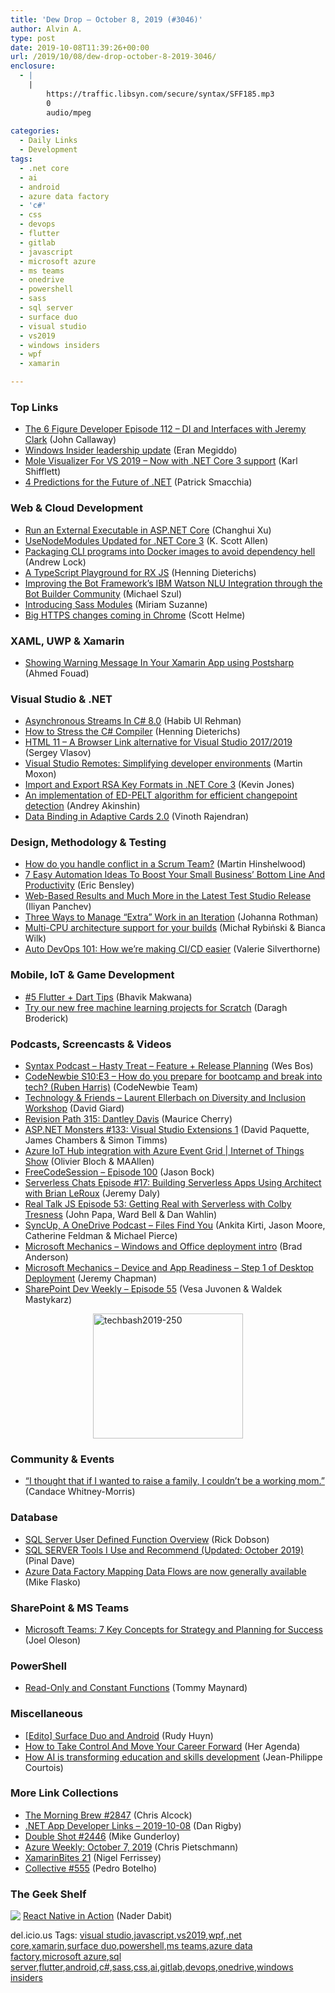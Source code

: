 ```yaml
---
title: 'Dew Drop – October 8, 2019 (#3046)'
author: Alvin A.
type: post
date: 2019-10-08T11:39:26+00:00
url: /2019/10/08/dew-drop-october-8-2019-3046/
enclosure:
  - |
    |
        https://traffic.libsyn.com/secure/syntax/SFF185.mp3
        0
        audio/mpeg
        
categories:
  - Daily Links
  - Development
tags:
  - .net core
  - ai
  - android
  - azure data factory
  - 'c#'
  - css
  - devops
  - flutter
  - gitlab
  - javascript
  - microsoft azure
  - ms teams
  - onedrive
  - powershell
  - sass
  - sql server
  - surface duo
  - visual studio
  - vs2019
  - windows insiders
  - wpf
  - xamarin

---
```

### <a name="top"></a>Top Links

  * <a href="https://6figuredev.com/podcast/episode-112-dependency-injection-and-interfaces-with-jeremy-clark/" target="_blank" rel="noopener noreferrer">The 6 Figure Developer Episode 112 – DI and Interfaces with Jeremy Clark</a> (John Callaway)
  * <a href="https://blogs.windows.com/windowsexperience/2019/10/07/windows-insider-leadership-update/?WT.mc_id=DX_MVP4025064" target="_blank" rel="noopener noreferrer">Windows Insider leadership update</a> (Eran Megiddo)
  * <a href="https://github.com/Oceanware/Mole-Visualizer-For-VS-2019" target="_blank" rel="noopener noreferrer">Mole Visualizer For VS 2019 &#8211; Now with .NET Core 3 support</a> (Karl Shifflett)
  * <a href="https://blog.ndepend.com/4-predictions-for-the-future-of-net/" target="_blank" rel="noopener noreferrer">4 Predictions for the Future of .NET</a> (Patrick Smacchia)



### <a name="web"></a>Web & Cloud Development

  * <a href="https://codeburst.io/run-an-external-executable-in-asp-net-core-5c2f8b6cacd9?source=rss----61061eb0c96b---4" target="_blank" rel="noopener noreferrer">Run an External Executable in ASP.NET Core</a> (Changhui Xu)
  * <a href="http://odetocode.com/blogs/scott/archive/2019/10/07/usenodemodules-updated-for-net-core-3.aspx" target="_blank" rel="noopener noreferrer">UseNodeModules Updated for .NET Core 3</a> (K. Scott Allen)
  * <a href="https://andrewlock.net/packaging-cli-programs-into-docker-images-to-avoid-dependency-hell/" target="_blank" rel="noopener noreferrer">Packaging CLI programs into Docker images to avoid dependency hell</a> (Andrew Lock)
  * <a href="https://blog.hediet.de/post/a_typescript_playground_for_rx_js" target="_blank" rel="noopener noreferrer">A TypeScript Playground for RX JS</a> (Henning Dieterichs)
  * <a href="https://codepunk.io/improving-the-bot-frameworks-ibm-watson-nlu-integration-through-the-bot-builder-community/" target="_blank" rel="noopener noreferrer">Improving the Bot Framework&#8217;s IBM Watson NLU Integration through the Bot Builder Community</a> (Michael Szul)
  * <a href="https://css-tricks.com/introducing-sass-modules/" target="_blank" rel="noopener noreferrer">Introducing Sass Modules</a> (Miriam Suzanne)
  * <a href="https://scotthelme.co.uk/big-https-changes-coming-in-chrome/" target="_blank" rel="noopener noreferrer">Big HTTPS changes coming in Chrome</a> (Scott Helme)



### <a name="silverlight"></a>XAML, UWP & Xamarin

  * <a href="https://medium.com/@csharpwriter/showing-warning-message-in-your-xamarin-app-using-postsharp-379e273ea042?source=rss-6d96c8d6335b------2" target="_blank" rel="noopener noreferrer">Showing Warning Message In Your Xamarin App using Postsharp</a> (Ahmed Fouad)



### <a name="dotnet"></a>Visual Studio & .NET

  * <a href="https://www.c-sharpcorner.com/article/asynchronous-streams-in-c-sharp-8-0/" target="_blank" rel="noopener noreferrer">Asynchronous Streams In C# 8.0</a> (Habib Ul Rehman)
  * <a href="https://blog.hediet.de/post/how-to-stress-the-csharp-compiler" target="_blank" rel="noopener noreferrer">How to Stress the C# Compiler</a> (Henning Dieterichs)
  * <a href="https://visualstudioextensions.vlasovstudio.com/2019/10/08/html-11-a-browser-link-alternative-for-visual-studio-2017-2019/" target="_blank" rel="noopener noreferrer">HTML 11 – A Browser Link alternative for Visual Studio 2017/2019</a> (Sergey Vlasov)
  * <a href="https://blog.scottlogic.com/2019/10/08/Vscode-remotes.html" target="_blank" rel="noopener noreferrer">Visual Studio Remotes: Simplifying developer environments</a> (Martin Moxon)
  * <a href="https://vcsjones.dev/2019/10/07/key-formats-dotnet-3/" target="_blank" rel="noopener noreferrer">Import and Export RSA Key Formats in .NET Core 3</a> (Kevin Jones)
  * <a href="http://aakinshin.net/posts/edpelt/" target="_blank" rel="noopener noreferrer">An implementation of ED-PELT algorithm for efficient changepoint detection</a> (Andrey Akinshin)
  * <a href="https://www.c-sharpcorner.com/article/data-binding-in-adaptive-cards-2-0/" target="_blank" rel="noopener noreferrer">Data Binding in Adaptive Cards 2.0</a> (Vinoth Rajendran)



### <a name="design"></a>Design, Methodology & Testing

  * <a href="https://nkdagility.com/how-do-you-handle-conflict-in-a-scrum-team/" target="_blank" rel="noopener noreferrer">How do you handle conflict in a Scrum Team?</a> (Martin Hinshelwood)
  * <a href="https://blog.trello.com/automation-ideas-small-business" target="_blank" rel="noopener noreferrer">7 Easy Automation Ideas To Boost Your Small Business’ Bottom Line And Productivity</a> (Eric Bensley)
  * <a href="https://tracking.feedpress.it/link/10828/12879942" target="_blank" rel="noopener noreferrer">Web-Based Results and Much More in the Latest Test Studio Release</a> (Iliyan Panchev)
  * <a href="http://feedproxy.google.com/~r/ManagingProductDevelopment/~3/XGBCZzLQp30/" target="_blank" rel="noopener noreferrer">Three Ways to Manage “Extra” Work in an Iteration</a> (Johanna Rothman)
  * <a href="http://blog.travis-ci.com/2019-10-07-multi-cpu-architecture-support" target="_blank" rel="noopener noreferrer">Multi-CPU architecture support for your builds</a> (Michał Rybiński & Bianca Wilk)
  * <a href="https://about.gitlab.com/blog/2019/10/07/auto-devops-explained/" target="_blank" rel="noopener noreferrer">Auto DevOps 101: How we’re making CI/CD easier</a> (Valerie Silverthorne)



### <a name="mobile"></a>Mobile, IoT & Game Development

  * <a href="https://medium.com/flutter-community/5-flutter-dart-tips-6e554f34cddd?source=rss----86fb29d7cc6a---4" target="_blank" rel="noopener noreferrer">#5 Flutter + Dart Tips</a> (Bhavik Makwana)
  * <a href="https://www.raspberrypi.org/blog/free-machine-learning-projects-for-scratch/" target="_blank" rel="noopener noreferrer">Try our new free machine learning projects for Scratch</a> (Daragh Broderick)



### <a name="podcasts"></a>Podcasts, Screencasts & Videos

  * <a href="https://traffic.libsyn.com/secure/syntax/SFF185.mp3" target="_blank" rel="noopener noreferrer">Syntax Podcast &#8211; Hasty Treat &#8211; Feature + Release Planning</a> (Wes Bos)
  * <a href="https://www.codenewbie.org/podcast/how-do-you-prepare-for-bootcamp-and-break-into-tech" target="_blank" rel="noopener noreferrer">CodeNewbie S10:E3 &#8211; How do you prepare for bootcamp and break into tech? (Ruben Harris)</a> (CodeNewbie Team)
  * <a href="http://DavidGiard.com/2019/10/07/LaurentEllerbachOnDiversityAndInclusionWorkshop.aspx" target="_blank" rel="noopener noreferrer">Technology & Friends &#8211; Laurent Ellerbach on Diversity and Inclusion Workshop</a> (David Giard)
  * <a href="https://revisionpath.simplecast.com/episodes/315-dantley-davis-6nVCkOAF" target="_blank" rel="noopener noreferrer">Revision Path 315: Dantley Davis</a> (Maurice Cherry)
  * <a href="http://www.youtube.com/watch?v=pWzHgjHddn8" target="_blank" rel="noopener noreferrer">ASP.NET Monsters #133: Visual Studio Extensions 1</a> (David Paquette, James Chambers & Simon Timms)
  * <a href="https://channel9.msdn.com/Shows/Internet-of-Things-Show/IoT-Devices-and-Event-Grid?WT.mc_id=DX_MVP4025064" target="_blank" rel="noopener noreferrer">Azure IoT Hub integration with Azure Event Grid | Internet of Things Show</a> (Olivier Bloch & MAAllen)
  * <a href="http://www.youtube.com/watch?v=SsYQ3hmOACk" target="_blank" rel="noopener noreferrer">FreeCodeSession &#8211; Episode 100</a> (Jason Bock)
  * <a href="https://share.transistor.fm/s/f67be53b" target="_blank" rel="noopener noreferrer">Serverless Chats Episode #17: Building Serverless Apps Using Architect with Brian LeRoux</a> (Jeremy Daly)
  * <a href="http://www.realtalkjs.com/dda76cda" target="_blank" rel="noopener noreferrer">Real Talk JS Episode 53: Getting Real with Serverless with Colby Tresness</a> (John Papa, Ward Bell & Dan Wahlin)
  * <a href="http://syncup.mpsn.libsynpro.com/files-find-you" target="_blank" rel="noopener noreferrer">SyncUp, A OneDrive Podcast &#8211; Files Find You</a> (Ankita Kirti, Jason Moore, Catherine Feldman & Michael Pierce)
  * <a href="http://www.youtube.com/watch?v=gLUmDcCPwuM" target="_blank" rel="noopener noreferrer">Microsoft Mechanics &#8211; Windows and Office deployment intro</a> (Brad Anderson)
  * <a href="http://www.youtube.com/watch?v=T6eWZbIP67E" target="_blank" rel="noopener noreferrer">Microsoft Mechanics &#8211; Device and App Readiness &#8211; Step 1 of Desktop Deployment</a> (Jeremy Chapman)
  * <a href="https://developer.microsoft.com/en-us/sharepoint/blogs/sharepoint-dev-weekly-episode-55/" target="_blank" rel="noopener noreferrer">SharePoint Dev Weekly – Episode 55</a> (Vesa Juvonen & Waldek Mastykarz)

<a href="https://techbash.com/" target="_blank" rel="noopener noreferrer"><img loading="lazy" decoding="async" width="240" height="200" title="techbash2019-250" style="margin: 0px auto 10px; border: 0px currentcolor; border-image: none; float: none; display: block; background-image: none;" alt="techbash2019-250" src="/wp-content/uploads/2019/10/techbash2019-250-3.png" border="0" /></a>

### <a name="events"></a>Community & Events

  * <a href="https://news.microsoft.com/life/the-mom-economy/" target="_blank" rel="noopener noreferrer">“I thought that if I wanted to raise a family, I couldn’t be a working mom.”</a> (Candace Whitney-Morris)



### <a name="sql"></a>Database

  * <a href="http://feedproxy.google.com/~r/MSSQLTips-LatestSqlServerTips/~3/f9QuvbuMZEY/" target="_blank" rel="noopener noreferrer">SQL Server User Defined Function Overview</a> (Rick Dobson)
  * <a href="https://blog.sqlauthority.com/2019/10/08/sql-server-tools-i-use-and-recommend-updated-october-2019/" target="_blank" rel="noopener noreferrer">SQL SERVER Tools I Use and Recommend (Updated: October 2019)</a> (Pinal Dave)
  * <a href="https://azure.microsoft.com/blog/azure-data-factory-mapping-data-flows-are-now-generally-available/" target="_blank" rel="noopener noreferrer">Azure Data Factory Mapping Data Flows are now generally available</a> (Mike Flasko)



### <a name="sp"></a>SharePoint & MS Teams

  * <a href="https://collabshow.com/2019/10/07/microsoft-teams-7-key-concepts-for-strategy-and-planning-for-success/" target="_blank" rel="noopener noreferrer">Microsoft Teams: 7 Key Concepts for Strategy and Planning for Success</a> (Joel Oleson)



### <a name="ps"></a>PowerShell

  * <a href="https://powershell.org/2019/10/read-only-and-constant-functions/" target="_blank" rel="noopener noreferrer">Read-Only and Constant Functions</a> (Tommy Maynard)



### <a name="misc"></a>Miscellaneous

  * <a href="https://www.rudyhuyn.com/blog/2019/10/07/edito-surface-duo-and-android/" target="_blank" rel="noopener noreferrer">[Edito] Surface Duo and Android</a> (Rudy Huyn)
  * <a href="https://heragenda.com/how-to-take-control-and-move-your-career-forward/" target="_blank" rel="noopener noreferrer">How to Take Control And Move Your Career Forward</a> (Her Agenda)
  * <a href="https://blogs.microsoft.com/blog/2019/10/07/how-ai-is-transforming-education-and-skills-development/" target="_blank" rel="noopener noreferrer">How AI is transforming education and skills development</a> (Jean-Philippe Courtois)



### <a name="links"></a>More Link Collections

  * <a href="http://feedproxy.google.com/~r/ReflectivePerspective/~3/DUyANnpWJoY/" target="_blank" rel="noopener noreferrer">The Morning Brew #2847</a> (Chris Alcock)
  * <a href="https://links.danrigby.com/2019/10/app-developer-links-2019-10-08/" target="_blank" rel="noopener noreferrer">.NET App Developer Links &#8211; 2019-10-08</a> (Dan Rigby)
  * <a href="https://afreshcup.com/home/2019/10/08/double-shot-2446.html" target="_blank" rel="noopener noreferrer">Double Shot #2446</a> (Mike Gunderloy)
  * <a href="https://buildazure.com/azure-weekly-october-7-2019/" target="_blank" rel="noopener noreferrer">Azure Weekly: October 7, 2019</a> (Chris Pietschmann)
  * <a href="https://xamarininsider.com/2019/10/08/xamarinbites-21/" target="_blank" rel="noopener noreferrer">XamarinBites 21</a> (Nigel Ferrissey)
  * <a href="http://feedproxy.google.com/~r/tympanus/~3/9ZEA28bvkQQ/" target="_blank" rel="noopener noreferrer">Collective #555</a> (Pedro Botelho)



### <a name="shelf"></a>The Geek Shelf

<img decoding="async" align="left" style="margin: 0px 0px 10px; border: 0px currentcolor; border-image: none; float: left; display: inline; background-image: none;" src="https://m.media-amazon.com/images/I/81Gv-76tvPL._AC_UY218_ML3_.jpg" border="0" /> &nbsp;<a href="https://www.amazon.com/React-Native-Action-Nader-Dabit/dp/1617294055/?tag=amavin-20" target="_blank" rel="noopener noreferrer">React Native in Action</a> (Nader Dabit)











<div class="wlWriterEditableSmartContent" id="scid:77ECF5F8-D252-44F5-B4EB-D463C5396A79:4d9deca3-eac3-4236-b983-d0e68cf2eb2c" style="margin: 0px; padding: 0px; float: none; display: inline;">
  del.icio.us Tags: <a href="http://del.icio.us/popular/visual+studio" rel="tag">visual studio</a>,<a href="http://del.icio.us/popular/javascript" rel="tag">javascript</a>,<a href="http://del.icio.us/popular/vs2019" rel="tag">vs2019</a>,<a href="http://del.icio.us/popular/wpf" rel="tag">wpf</a>,<a href="http://del.icio.us/popular/.net+core" rel="tag">.net core</a>,<a href="http://del.icio.us/popular/xamarin" rel="tag">xamarin</a>,<a href="http://del.icio.us/popular/surface+duo" rel="tag">surface duo</a>,<a href="http://del.icio.us/popular/powershell" rel="tag">powershell</a>,<a href="http://del.icio.us/popular/ms+teams" rel="tag">ms teams</a>,<a href="http://del.icio.us/popular/azure+data+factory" rel="tag">azure data factory</a>,<a href="http://del.icio.us/popular/microsoft+azure" rel="tag">microsoft azure</a>,<a href="http://del.icio.us/popular/sql+server" rel="tag">sql server</a>,<a href="http://del.icio.us/popular/flutter" rel="tag">flutter</a>,<a href="http://del.icio.us/popular/android" rel="tag">android</a>,<a href="http://del.icio.us/popular/c%23" rel="tag">c#</a>,<a href="http://del.icio.us/popular/sass" rel="tag">sass</a>,<a href="http://del.icio.us/popular/css" rel="tag">css</a>,<a href="http://del.icio.us/popular/ai" rel="tag">ai</a>,<a href="http://del.icio.us/popular/gitlab" rel="tag">gitlab</a>,<a href="http://del.icio.us/popular/devops" rel="tag">devops</a>,<a href="http://del.icio.us/popular/onedrive" rel="tag">onedrive</a>,<a href="http://del.icio.us/popular/windows+insiders" rel="tag">windows insiders</a>
</div>